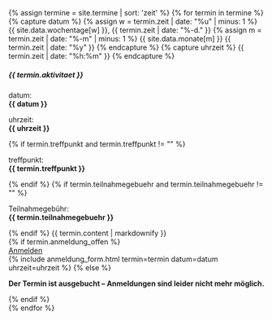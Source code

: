 <section id="termine">
  {% assign termine = site.termine | sort: 'zeit' %}
  {% for termin in termine %}
    {% capture datum %}
    {% assign w = termin.zeit | date: "%u" | minus: 1 %}
    {{ site.data.wochentage[w] }},
    {{ termin.zeit | date: "%-d." }}
    {% assign m = termin.zeit | date: "%-m" | minus: 1 %}
    {{ site.data.monate[m] }}
    {{ termin.zeit | date: "%y" }}
    {% endcapture %}
    {% capture uhrzeit %}
    {{ termin.zeit | date: "%h:%m" }}
    {% endcapture %}
  <div class="card termin">
    <h5 class="card-header">{{ termin.aktivitaet }}</h5>
    <div class="card-body">
      <div class="details">
        <p class="card-text">datum:<br /><strong>{{ datum }}</strong></p>
        <p class="card-text">uhrzeit:<br /><strong>{{ uhrzeit }}</strong></p>
        {% if termin.treffpunkt and termin.treffpunkt != "" %}<p class="card-text">treffpunkt:<br /><strong>{{ termin.treffpunkt }}</strong></p>{% endif %}
        {% if termin.teilnahmegebuehr and termin.teilnahmegebuehr != "" %}<p class="card-text">Teilnahmegebühr:<br /><strong>{{ termin.teilnahmegebuehr }}</strong></p>{% endif %}
        {{ termin.content | markdownify }}
      </div>
      {% if termin.anmeldung_offen %}
      <div class="text-center">
        <a class="btn btn-lg border-primary mb-1 text-primary" data-toggle="collapse" href="#anmeldeform-{{termin.slug}}" role="button" aria-expanded="false" aria-controls="anmeldeform-{{termin-slug}}"><i class="fas fa-user-edit"></i> Anmelden</a>
        <!-- <a href="#" class="btn border-warning mb-1"><i class="fa fa-calendar-plus-o" aria-hidden="true"></i> In den Kalender eintragen</a> -->
      </div>
      {% include anmeldung_form.html termin=termin datum=datum uhrzeit=uhrzeit %}
      {% else %}
        <p class="card-text"><strong>Der Termin ist ausgebucht – Anmeldungen sind leider nicht mehr möglich.</strong></p>
      {% endif %}
    </div>
  </div>
  {% endfor %}
</section>
